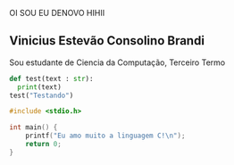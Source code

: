 OI SOU EU DENOVO HIHII

## Vinicius Estevão Consolino Brandi
Sou estudante de Ciencia da Computação, Terceiro Termo

```python
def test(text : str):
  print(text)
test("Testando")
```

```c
#include <stdio.h>

int main() {
    printf("Eu amo muito a linguagem C!\n");
    return 0;
}
```


